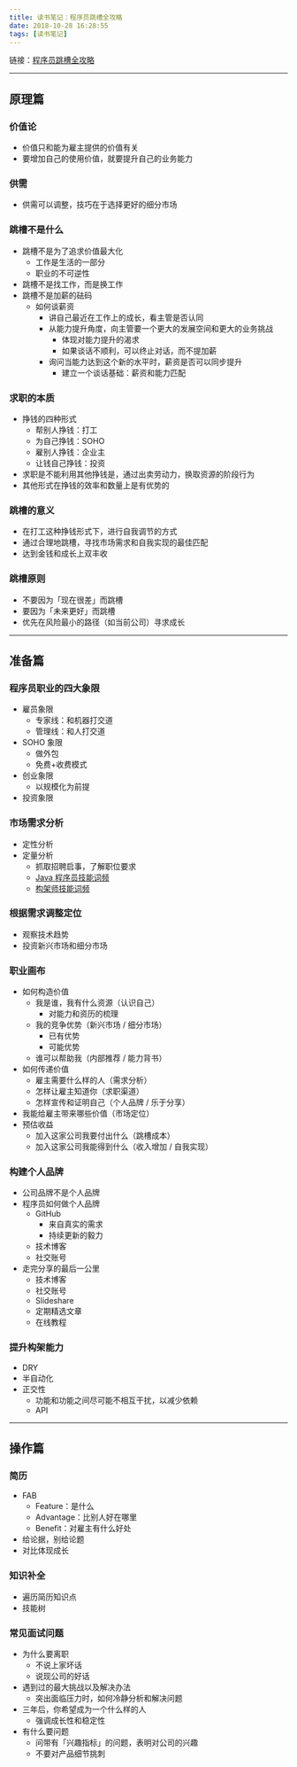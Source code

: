 ```yaml
---
title: 读书笔记：程序员跳槽全攻略
date: 2018-10-28 16:28:55
tags: [读书笔记]
---
```


链接：[程序员跳槽全攻略](https://read.douban.com/ebook/7611058/)

---

## 原理篇

### 价值论

- 价值只和能为雇主提供的价值有关
- 要增加自己的使用价值，就要提升自己的业务能力

### 供需

- 供需可以调整，技巧在于选择更好的细分市场

### 跳槽不是什么

- 跳槽不是为了追求价值最大化
  - 工作是生活的一部分
  - 职业的不可逆性
- 跳槽不是找工作，而是换工作
- 跳槽不是加薪的砝码
  - 如何谈薪资
    - 讲自己最近在工作上的成长，看主管是否认同
    - 从能力提升角度，向主管要一个更大的发展空间和更大的业务挑战
      - 体现对能力提升的渴求
      - 如果谈话不顺利，可以终止对话，而不提加薪
    - 询问当能力达到这个新的水平时，薪资是否可以同步提升
      - 建立一个谈话基础：薪资和能力匹配

### 求职的本质

- 挣钱的四种形式
  - 帮别人挣钱：打工
  - 为自己挣钱：SOHO
  - 雇别人挣钱：企业主
  - 让钱自己挣钱：投资
- 求职是不能利用其他挣钱是，通过出卖劳动力，换取资源的阶段行为
- 其他形式在挣钱的效率和数量上是有优势的

### 跳槽的意义

- 在打工这种挣钱形式下，进行自我调节的方式
- 通过合理地跳槽，寻找市场需求和自我实现的最佳匹配
- 达到金钱和成长上双丰收

### 跳槽原则

- 不要因为「现在很差」而跳槽
- 要因为「未来更好」而跳槽
- 优先在风险最小的路径（如当前公司）寻求成长

---

## 准备篇

### 程序员职业的四大象限

- 雇员象限
  - 专家线：和机器打交道
  - 管理线：和人打交道
- SOHO 象限
  - 做外包
  - 免费+收费模式
- 创业象限
  - 以规模化为前提
- 投资象限

### 市场需求分析

- 定性分析
- 定量分析
  - 抓取招聘启事，了解职位要求
  - [Java 程序员技能词频](https://github.com/geekcompany/ResumeSample/blob/master/java.md)
  - [构架师技能词频](https://github.com/geekcompany/ResumeSample/blob/master/architect.md)

### 根据需求调整定位

- 观察技术趋势
- 投资新兴市场和细分市场

### 职业画布

- 如何构造价值
  - 我是谁，我有什么资源（认识自己）
    - 对能力和资历的梳理
  - 我的竞争优势（新兴市场 / 细分市场）
    - 已有优势
    - 可能优势
  - 谁可以帮助我（内部推荐 / 能力背书）
- 如何传递价值
  - 雇主需要什么样的人（需求分析）
  - 怎样让雇主知道你（求职渠道）
  - 怎样宣传和证明自己（个人品牌 / 乐于分享）
- 我能给雇主带来哪些价值（市场定位）
- 预估收益
  - 加入这家公司我要付出什么（跳槽成本）
  - 加入这家公司我能得到什么（收入增加 / 自我实现）

### 构建个人品牌

- 公司品牌不是个人品牌
- 程序员如何做个人品牌
  - GitHub
    - 来自真实的需求
    - 持续更新的毅力
  - 技术博客
  - 社交账号
- 走完分享的最后一公里
  - 技术博客
  - 社交账号
  - Slideshare
  - 定期精选文章
  - 在线教程

### 提升构架能力

- DRY
- 半自动化
- 正交性
  - 功能和功能之间尽可能不相互干扰，以减少依赖
  - API

---

## 操作篇

### 简历

- FAB
  - Feature：是什么
  - Advantage：比别人好在哪里
  - Benefit：对雇主有什么好处
- 给论据，别给论题
- 对比体现成长

### 知识补全

- 遍历简历知识点
- 技能树

### 常见面试问题

- 为什么要离职
  - 不说上家坏话
  - 说现公司的好话
- 遇到过的最大挑战以及解决办法
  - 突出面临压力时，如何冷静分析和解决问题
- 三年后，你希望成为一个什么样的人
  - 强调成长性和稳定性
- 有什么要问题
  - 问带有「兴趣指标」的问题，表明对公司的兴趣
  - 不要对产品细节挑刺
